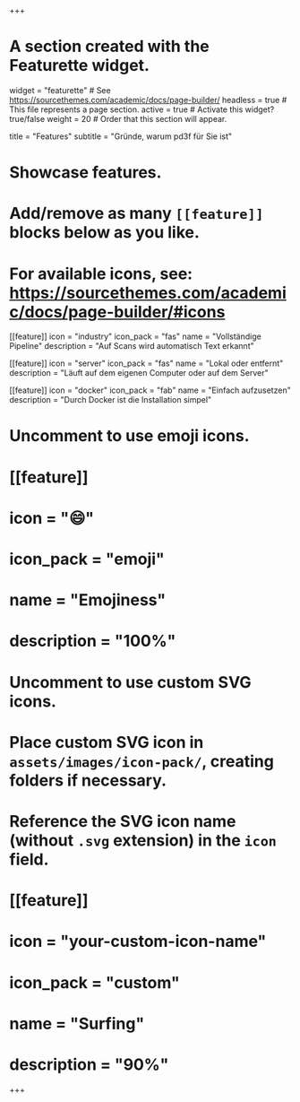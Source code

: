 +++
# A section created with the Featurette widget.
widget = "featurette"  # See https://sourcethemes.com/academic/docs/page-builder/
headless = true  # This file represents a page section.
active = true  # Activate this widget? true/false
weight = 20  # Order that this section will appear.

title = "Features"
subtitle = "Gründe, warum pd3f für Sie ist"

# Showcase features.
# 
# Add/remove as many `[[feature]]` blocks below as you like.
# 
# For available icons, see: https://sourcethemes.com/academic/docs/page-builder/#icons
    
[[feature]]
  icon = "industry"
  icon_pack = "fas"
  name = "Vollständige Pipeline"
  description = "Auf Scans wird automatisch Text erkannt"

[[feature]]
  icon = "server"
  icon_pack = "fas"
  name = "Lokal oder entfernt"
  description = "Läuft auf dem eigenen Computer oder auf dem Server"  

[[feature]]
  icon = "docker"
  icon_pack = "fab"
  name = "Einfach aufzusetzen"
  description = "Durch Docker ist die Installation simpel"

# Uncomment to use emoji icons.
# [[feature]]
#  icon = ":smile:"
#  icon_pack = "emoji"
#  name = "Emojiness"
#  description = "100%"  

# Uncomment to use custom SVG icons.
# Place custom SVG icon in `assets/images/icon-pack/`, creating folders if necessary.
# Reference the SVG icon name (without `.svg` extension) in the `icon` field.
# [[feature]]
#  icon = "your-custom-icon-name"
#  icon_pack = "custom"
#  name = "Surfing"
#  description = "90%"

+++
